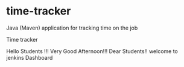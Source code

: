 # time-tracker
Java (Maven) application for tracking time on the job

Time tracker

Hello Students !!! Very Good Afternoon!!! Dear Students!! welcome to jenkins Dashboard
